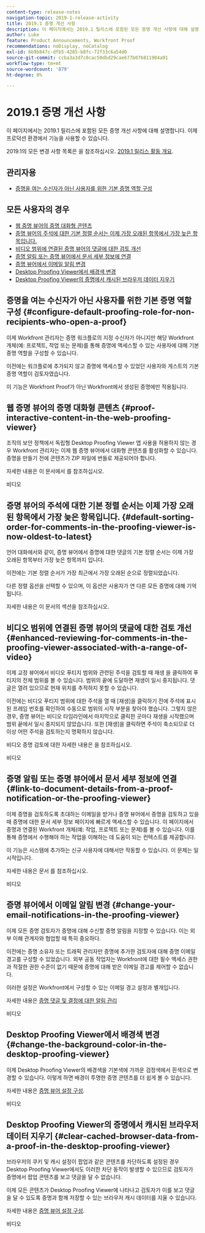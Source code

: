 ```yaml
---
content-type: release-notes
navigation-topic: 2019-1-release-activity
title: 2019.1 증명 개선 사항
description: 이 페이지에서는 2019.1 릴리스에 포함된 모든 증명 개선 사항에 대해 설명합니다. 이제 프로덕션 환경에서 기능을 사용할 수 있습니다.
author: Luke
feature: Product Announcements, Workfront Proof
recommendations: noDisplay, noCatalog
exl-id: 6b9b847c-dfb5-4285-b8fc-72f33c6a54d0
source-git-commit: ccba3a3d7c0cac50dbd29cae677b076811904a91
workflow-type: tm+mt
source-wordcount: '879'
ht-degree: 0%

---
```


# 2019.1 증명 개선 사항

이 페이지에서는 2019.1 릴리스에 포함된 모든 증명 개선 사항에 대해 설명합니다. 이제 프로덕션 환경에서 기능을 사용할 수 있습니다.

2019.1의 모든 변경 사항 목록은 을 참조하십시오. [2019.1 릴리스 활동 개요](../../../../product-announcements/product-releases/quarterly-release-archive/2019.1-release-activity/2019.1-release-activity-overview.md).

## 관리자용

* [증명을 여는 수신자가 아닌 사용자를 위한 기본 증명 역할 구성](#configure-default-proofing-role-for-non-recipients-who-open-a-proof)

## 모든 사용자의 경우

* [웹 증명 뷰어의 증명 대화형 콘텐츠](#proof-interactive-content-in-the-web-proofing-viewer)
* [증명 뷰어의 주석에 대한 기본 정렬 순서는 이제 가장 오래된 항목에서 가장 늦은 항목입니다.](#default-sorting-order-for-comments-in-the-proofing-viewer-is-now-oldest-to-latest)
* [비디오 범위에 연결된 증명 뷰어의 댓글에 대한 검토 개선](#enhanced-reviewing-for-comments-in-the-proofing-viewer-associated-with-a-range-of-video)
* [증명 알림 또는 증명 뷰어에서 문서 세부 정보에 연결](#link-to-document-details-from-a-proof-notification-or-the-proofing-viewer)
* [증명 뷰어에서 이메일 알림 변경](#change-your-email-notifications-in-the-proofing-viewer)
* [Desktop Proofing Viewer에서 배경색 변경](#change-the-background-color-in-the-desktop-proofing-viewer)
* [Desktop Proofing Viewer의 증명에서 캐시된 브라우저 데이터 지우기](#clear-cached-browser-data-from-a-proof-in-the-desktop-proofing-viewer)

## 증명을 여는 수신자가 아닌 사용자를 위한 기본 증명 역할 구성 {#configure-default-proofing-role-for-non-recipients-who-open-a-proof}

이제 Workfront 관리자는 증명 워크플로의 지정 수신자가 아니지만 해당 Workfront 개체(예: 프로젝트, 작업 또는 문제)를 통해 증명에 액세스할 수 있는 사용자에 대해 기본 증명 역할을 구성할 수 있습니다.

이전에는 워크플로에 추가되지 않고 증명에 액세스할 수 있었던 사용자와 게스트의 기본 증명 역할이 검토자였습니다.

이 기능은 Workfront Proof가 아닌 Workfront에서 생성된 증명에만 적용됩니다.

## 웹 증명 뷰어의 증명 대화형 콘텐츠 {#proof-interactive-content-in-the-web-proofing-viewer}

조직의 보안 정책에서 독립형 Desktop Proofing Viewer 앱 사용을 허용하지 않는 경우 Workfront 관리자는 이제 웹 증명 뷰어에서 대화형 콘텐츠를 활성화할 수 있습니다. 증명을 만들기 전에 콘텐츠가 ZIP 파일에 번들로 제공되어야 합니다.

자세한 내용은 이 문서에서 를 참조하십시오.

비디오

## 증명 뷰어의 주석에 대한 기본 정렬 순서는 이제 가장 오래된 항목에서 가장 늦은 항목입니다.  {#default-sorting-order-for-comments-in-the-proofing-viewer-is-now-oldest-to-latest}

언어 대화에서와 같이, 증명 뷰어에서 증명에 대한 댓글의 기본 정렬 순서는 이제 가장 오래된 항목부터 가장 늦은 항목까지 입니다.

이전에는 기본 정렬 순서가 가장 최근에서 가장 오래된 순으로 정렬되었습니다.

다른 정렬 옵션을 선택할 수 있으며, 이 옵션은 사용자가 연 다른 모든 증명에 대해 기억됩니다.

자세한 내용은 이 문서의 섹션을 참조하십시오.

## 비디오 범위에 연결된 증명 뷰어의 댓글에 대한 검토 개선 {#enhanced-reviewing-for-comments-in-the-proofing-viewer-associated-with-a-range-of-video}

이제 교정 뷰어에서 비디오 푸티지 범위와 관련된 주석을 검토할 때 재생 을 클릭하여 푸티지의 전체 범위를 볼 수 있습니다. 범위의 끝에 도달하면 재생이 일시 중지됩니다. 댓글은 열려 있으므로 현재 위치를 추적하지 못할 수 있습니다.

이전에는 비디오 푸티지 범위에 대한 주석을 열 때 [재생]을 클릭하기 전에 주석에 표시된 프레임 번호를 확인하여 수동으로 범위의 시작 부분을 찾아야 했습니다. 그렇지 않은 경우, 증명 뷰어는 비디오 타임라인에서 마지막으로 클릭한 곳마다 재생을 시작했으며 범위 끝에서 일시 중지되지 않았습니다. 또한 [재생]을 클릭하면 주석이 축소되므로 더 이상 어떤 주석을 검토하는지 명확하지 않습니다.

비디오 증명 검토에 대한 자세한 내용은 을 참조하십시오.

비디오

## 증명 알림 또는 증명 뷰어에서 문서 세부 정보에 연결 {#link-to-document-details-from-a-proof-notification-or-the-proofing-viewer}

이제 증명을 검토하도록 초대하는 이메일을 받거나 증명 뷰어에서 증명을 검토하고 있을 때 증명에 대한 문서 세부 정보 페이지에 빠르게 액세스할 수 있습니다. 이 페이지에서 증명과 연결된 Workfront 개체(예: 작업, 프로젝트 또는 문제)를 볼 수 있습니다. 이를 통해 증명에서 수행해야 하는 작업을 이해하는 데 도움이 되는 컨텍스트를 제공합니다.

이 기능은 시스템에 추가하는 신규 사용자에 대해서만 작동할 수 있습니다. 이 문제는 일시적입니다.

자세한 내용은 문서 를 참조하십시오.

비디오

## 증명 뷰어에서 이메일 알림 변경 {#change-your-email-notifications-in-the-proofing-viewer}

이제 모든 증명 검토자가 증명에 대해 수신할 증명 알림을 지정할 수 있습니다. 이는 외부 이해 관계자와 협업할 때 특히 중요하다.

이전에는 증명 소유자 또는 트래픽 관리자만 증명에 추가한 검토자에 대해 증명 이메일 경고를 구성할 수 있었습니다. 외부 공동 작업자는 Workfront에 대한 필수 액세스 권한과 적절한 권한 수준이 없기 때문에 증명에 대해 받은 이메일 경고를 제어할 수 없습니다.

이러한 설정은 Workfront에서 구성할 수 있는 이메일 경고 설정과 별개입니다.

자세한 내용은 [증명 댓글 및 결정에 대한 알림 관리](../../../../review-and-approve-work/proofing/reviewing-proofs-within-workfront/manage-notifications-for-proof-comments.md)

비디오

## Desktop Proofing Viewer에서 배경색 변경 {#change-the-background-color-in-the-desktop-proofing-viewer}

이제 Desktop Proofing Viewer의 배경색을 기본색에 가까운 검정색에서 흰색으로 변경할 수 있습니다. 이렇게 하면 배경이 투명한 증명 콘텐츠를 더 쉽게 볼 수 있습니다.

자세한 내용은 [증명 뷰어 설정 구성](../../../../review-and-approve-work/proofing/reviewing-proofs-within-workfront/configure-proofing-viewer-settings.md).

비디오

## Desktop Proofing Viewer의 증명에서 캐시된 브라우저 데이터 지우기 {#clear-cached-browser-data-from-a-proof-in-the-desktop-proofing-viewer}

브라우저의 쿠키 및 캐시 설정이 팝업과 같은 콘텐츠를 차단하도록 설정된 경우 Desktop Proofing Viewer에서도 이러한 차단 동작이 발생할 수 있으므로 검토자가 증명에서 팝업 콘텐츠를 보고 댓글을 달 수 없습니다.

이제 모든 콘텐츠가 Desktop Proofing Viewer에 나타나고 검토자가 이를 보고 댓글을 달 수 있도록 증명과 함께 저장할 수 있는 브라우저 캐시 데이터를 지울 수 있습니다.

자세한 내용은 [증명 뷰어 설정 구성](../../../../review-and-approve-work/proofing/reviewing-proofs-within-workfront/configure-proofing-viewer-settings.md).

비디오
